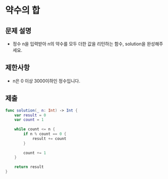 # 약수의 합
## 문제 설명
- 정수 n을 입력받아 n의 약수를 모두 더한 값을 리턴하는 함수, solution을 완성해주세요.

## 제한사항
- n은 0 이상 3000이하인 정수입니다.

## 제출

```swift
func solution(_ n: Int) -> Int {
    var result = 0
    var count = 1
    
    while count <= n {
        if n % count == 0 {
            result += count
        }
        
        count += 1
    }
    
    return result
}
```
